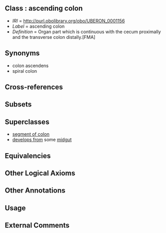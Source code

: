 
## Class : ascending colon

 * *IRI* = http://purl.obolibrary.org/obo/UBERON_0001156
 * *Label* = ascending colon
 * *Definition* = Organ part which is continuous with the cecum proximally and the transverse colon distally.[FMA]

## Synonyms

 * colon ascendens
 * spiral colon

## Cross-references


## Subsets


## Superclasses

 * [segment of colon](../../UBERON/68/UBERON_0000168.md)
 * [develops from](../../RO/02/RO_0002202.md) some [midgut](../../UBERON/45/UBERON_0001045.md)

## Equivalencies


## Other Logical Axioms


## Other Annotations


## Usage


## External Comments

